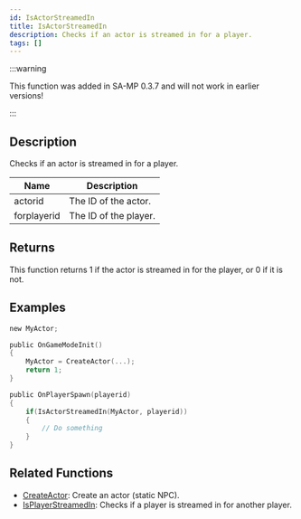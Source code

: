 ```yaml
---
id: IsActorStreamedIn
title: IsActorStreamedIn
description: Checks if an actor is streamed in for a player.
tags: []
---
```


:::warning

This function was added in SA-MP 0.3.7 and will not work in earlier versions!

:::

## Description

Checks if an actor is streamed in for a player.

| Name        | Description           |
| ----------- | --------------------- |
| actorid     | The ID of the actor.  |
| forplayerid | The ID of the player. |

## Returns

This function returns 1 if the actor is streamed in for the player, or 0 if it is not.

## Examples

```c
new MyActor;

public OnGameModeInit()
{
    MyActor = CreateActor(...);
    return 1;
}

public OnPlayerSpawn(playerid)
{
    if(IsActorStreamedIn(MyActor, playerid))
    {
        // Do something
    }
}
```

## Related Functions

- [CreateActor](CreateActor.md): Create an actor (static NPC).
- [IsPlayerStreamedIn](IsPlayerStreamedIn.md): Checks if a player is streamed in for another player.
